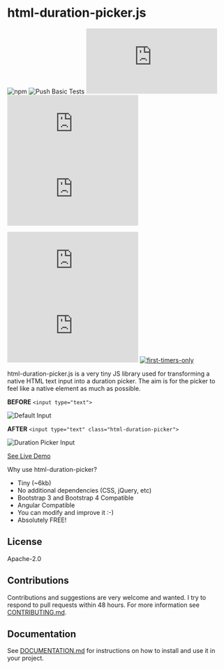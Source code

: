 html-duration-picker.js
=========
![npm](https://img.shields.io/npm/v/html-duration-picker?color=f00)
![Push Basic Tests](https://github.com/nadchif/html-duration-picker.js/workflows/Push%20Basic%20Tests/badge.svg)
![GitHub file size in bytes](https://img.shields.io/github/size/nadchif/html-duration-picker.js/dist/html-duration-picker.min.js)
![GitHub top language](https://img.shields.io/github/languages/top/nadchif/html-duration-picker.js)
![GitHub](https://img.shields.io/github/license/nadchif/html-duration-picker.js)

![GitHub pull requests](https://img.shields.io/github/issues-pr/nadchif/html-duration-picker.js)
![GitHub issues](https://img.shields.io/github/issues/nadchif/html-duration-picker.js)
[![first-timers-only](https://img.shields.io/badge/first--timers--only-friendly-blue.svg?style=flat-square)](https://www.firsttimersonly.com/)


html-duration-picker.js is a very tiny JS library used for transforming a native HTML text input into a duration picker. The aim is for the picker to feel like a native element as much as possible.

**BEFORE** ```<input type="text"> ```

![Default Input](https://github.com/nadchif/html-duration-picker.js/blob/master/screenshots/default-before.jpg)

**AFTER** ```<input type="text" class="html-duration-picker">```

![Duration Picker Input](https://github.com/nadchif/html-duration-picker.js/blob/master/screenshots/default-after.jpg)


[See Live Demo](https://nadchif.github.io/html-duration-picker.js/)

Why use html-duration-picker? 

* Tiny (~6kb)
* No additional dependencies (CSS, jQuery, etc)
* Bootstrap 3 and Bootstrap 4 Compatible
* Angular Compatible
* You can modify and improve it :-)
* Absolutely FREE!

## License

Apache-2.0

## Contributions
Contributions and suggestions are very welcome and wanted. I try to respond to pull requests within 48 hours. For more information see [CONTRIBUTING.md](https://github.com/nadchif/html-duration-picker.js/blob/master/CONTRIBUTING.md).

## Documentation
See [DOCUMENTATION.md](https://github.com/nadchif/html-duration-picker.js/blob/master/DOCUMENTATION.md) for instructions on how to install and use it in your project.


